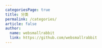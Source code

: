 ```yaml
---
categoriesPage: true
title: 分类
permalink: /categories/
article: false
author: 
  name: websmallrabbit
  link: https://github.com/websmallrabbit
---
```


